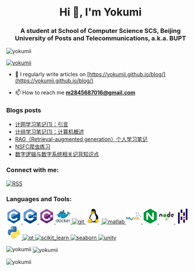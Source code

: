 <h1 align="center">Hi 👋, I'm Yokumi</h1>
<h3 align="center">A student at School of Computer Science SCS, Beijing University of Posts and Telecommunications, a.k.a. BUPT</h3>

<p align="left"> <img src="https://komarev.com/ghpvc/?username=yokumii&label=Profile%20views&color=0e75b6&style=flat" alt="yokumii" /> </p>

<p align="left"> <a href="https://github.com/ryo-ma/github-profile-trophy"><img src="https://github-profile-trophy.vercel.app/?username=yokumii" alt="yokumii" /></a> </p>

- 📝 I regularly write articles on [https://yokumii.github.io/blog/](https://yokumii.github.io/blog/)

- 📫 How to reach me **m2845687016@gmail.com**

### Blogs posts
<!-- BLOG-POST-LIST:START -->
- [计网学习笔记&lpar;1&rpar;：引言](https://yokumii.github.io/blog/2025/02/27/%E8%AE%A1%E7%BD%91%E5%AD%A6%E4%B9%A0%E7%AC%94%E8%AE%B0(1)%EF%BC%9A%E5%BC%95%E8%A8%80/)
- [计组学习笔记&lpar;1&rpar;：计算机概述](https://yokumii.github.io/blog/2025/02/27/%E8%AE%A1%E7%BB%84%E5%AD%A6%E4%B9%A0%E7%AC%94%E8%AE%B0(1)%EF%BC%9A%E8%AE%A1%E7%AE%97%E6%9C%BA%E6%A6%82%E8%BF%B0/)
- [RAG（Retrieval-augmented generation）个人学习笔记](https://yokumii.github.io/blog/2025/02/26/RAG%EF%BC%88Retrieval-augmented%20generation%EF%BC%89%E4%B8%AA%E4%BA%BA%E5%AD%A6%E4%B9%A0%E7%AC%94%E8%AE%B0/)
- [NSFC爬虫练习](https://yokumii.github.io/blog/2025/01/22/NSFC%E7%88%AC%E8%99%AB%E7%BB%83%E4%B9%A0/)
- [数字逻辑与数字系统相关记背知识点](https://yokumii.github.io/blog/2025/01/08/%E6%95%B0%E5%AD%97%E9%80%BB%E8%BE%91%E4%B8%8E%E6%95%B0%E5%AD%97%E7%B3%BB%E7%BB%9F%E7%9B%B8%E5%85%B3%E8%AE%B0%E8%83%8C%E7%9F%A5%E8%AF%86%E7%82%B9/)
<!-- BLOG-POST-LIST:END -->

<h3 align="left">Connect with me:</h3>
<p align="left">
<a href="https://yokumii.github.io/blog/atom.xml" target="blank">
    <img align="center" src="https://raw.githubusercontent.com/rahuldkjain/github-profile-readme-generator/master/src/images/icons/Social/rss.svg" alt="RSS" height="30" width="40" /></a>
</p>

<h3 align="left">Languages and Tools:</h3>
<p align="left"> <a href="https://www.cprogramming.com/" target="_blank" rel="noreferrer"> <img src="https://raw.githubusercontent.com/devicons/devicon/master/icons/c/c-original.svg" alt="c" width="40" height="40"/> </a> <a href="https://www.w3schools.com/cpp/" target="_blank" rel="noreferrer"> <img src="https://raw.githubusercontent.com/devicons/devicon/master/icons/cplusplus/cplusplus-original.svg" alt="cplusplus" width="40" height="40"/> </a> <a href="https://www.w3schools.com/cs/" target="_blank" rel="noreferrer"> <img src="https://raw.githubusercontent.com/devicons/devicon/master/icons/csharp/csharp-original.svg" alt="csharp" width="40" height="40"/> </a> <a href="https://www.docker.com/" target="_blank" rel="noreferrer"> <img src="https://raw.githubusercontent.com/devicons/devicon/master/icons/docker/docker-original-wordmark.svg" alt="docker" width="40" height="40"/> </a> <a href="https://git-scm.com/" target="_blank" rel="noreferrer"> <img src="https://www.vectorlogo.zone/logos/git-scm/git-scm-icon.svg" alt="git" width="40" height="40"/> </a> <a href="https://www.linux.org/" target="_blank" rel="noreferrer"> <img src="https://raw.githubusercontent.com/devicons/devicon/master/icons/linux/linux-original.svg" alt="linux" width="40" height="40"/> </a> <a href="https://www.mathworks.com/" target="_blank" rel="noreferrer"> <img src="https://upload.wikimedia.org/wikipedia/commons/2/21/Matlab_Logo.png" alt="matlab" width="40" height="40"/> </a> <a href="https://www.mysql.com/" target="_blank" rel="noreferrer"> <img src="https://raw.githubusercontent.com/devicons/devicon/master/icons/mysql/mysql-original-wordmark.svg" alt="mysql" width="40" height="40"/> </a> <a href="https://www.nginx.com" target="_blank" rel="noreferrer"> <img src="https://raw.githubusercontent.com/devicons/devicon/master/icons/nginx/nginx-original.svg" alt="nginx" width="40" height="40"/> </a> <a href="https://nodejs.org" target="_blank" rel="noreferrer"> <img src="https://raw.githubusercontent.com/devicons/devicon/master/icons/nodejs/nodejs-original-wordmark.svg" alt="nodejs" width="40" height="40"/> </a> <a href="https://pandas.pydata.org/" target="_blank" rel="noreferrer"> <img src="https://raw.githubusercontent.com/devicons/devicon/2ae2a900d2f041da66e950e4d48052658d850630/icons/pandas/pandas-original.svg" alt="pandas" width="40" height="40"/> </a> <a href="https://www.python.org" target="_blank" rel="noreferrer"> <img src="https://raw.githubusercontent.com/devicons/devicon/master/icons/python/python-original.svg" alt="python" width="40" height="40"/> </a> <a href="https://www.qt.io/" target="_blank" rel="noreferrer"> <img src="https://upload.wikimedia.org/wikipedia/commons/0/0b/Qt_logo_2016.svg" alt="qt" width="40" height="40"/> </a> <a href="https://scikit-learn.org/" target="_blank" rel="noreferrer"> <img src="https://upload.wikimedia.org/wikipedia/commons/0/05/Scikit_learn_logo_small.svg" alt="scikit_learn" width="40" height="40"/> </a> <a href="https://seaborn.pydata.org/" target="_blank" rel="noreferrer"> <img src="https://seaborn.pydata.org/_images/logo-mark-lightbg.svg" alt="seaborn" width="40" height="40"/> </a> <a href="https://unity.com/" target="_blank" rel="noreferrer"> <img src="https://www.vectorlogo.zone/logos/unity3d/unity3d-icon.svg" alt="unity" width="40" height="40"/> </a> </p>

<p><img align="left" src="https://github-readme-stats.vercel.app/api/top-langs?username=yokumii&show_icons=true&locale=en&layout=compact" alt="yokumii" /></p>

<p>&nbsp;<img align="center" src="https://github-readme-stats.vercel.app/api?username=yokumii&show_icons=true&locale=en" alt="yokumii" /></p>

<p><img align="center" src="https://github-readme-streak-stats.herokuapp.com/?user=yokumii&" alt="yokumii" /></p>

